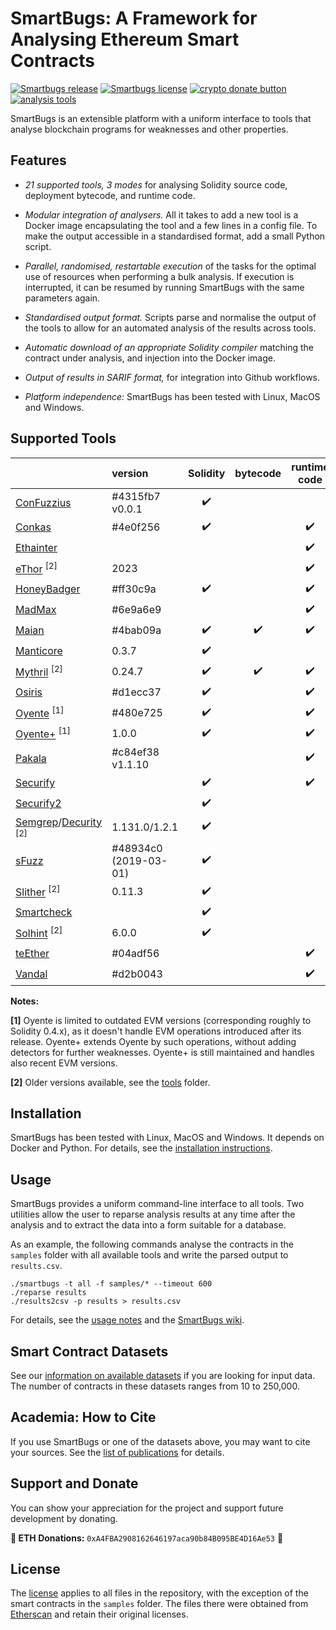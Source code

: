 # SmartBugs: A Framework for Analysing Ethereum Smart Contracts

<a href="https://github.com/smartbugs/smartbugs/releases"><img alt="Smartbugs release" src="https://img.shields.io/github/release/smartbugs/smartbugs.svg"></a>
<a href="https://github.com/smartbugs/smartbugs/blob/master/LICENSE"><img alt="Smartbugs license" src="https://img.shields.io/github/license/smartbugs/smartbugs.svg?color=blue"></a>
<span class="badge-crypto"><a href="#support-and-donate" title="Donate to this project using Cryptocurrency"><img src="https://img.shields.io/badge/crypto-donate-red.svg" alt="crypto donate button" /></a></span>
<a href="#Supported-Tools"><img alt="analysis tools" src="https://img.shields.io/badge/analysis tools-21-blue"></a>


SmartBugs is an extensible platform with a uniform interface to tools
that analyse blockchain programs for weaknesses and other properties.

## Features

- *21 supported tools, 3 modes* for analysing Solidity source
  code, deployment bytecode, and runtime code.

- *Modular integration of analysers.* All it takes to add
  a new tool is a Docker image encapsulating the tool and a few lines
  in a config file. To make the output accessible in a standardised
  format, add a small Python script.
  
- *Parallel, randomised, restartable execution* of the tasks for the
  optimal use of resources when performing a bulk analysis. If
  execution is interrupted, it can be resumed by running SmartBugs
  with the same parameters again.

- *Standardised output format.* Scripts parse and normalise the output
  of the tools to allow for an automated analysis of the results across
  tools.

- *Automatic download of an appropriate Solidity compiler* matching
  the contract under analysis, and injection into the Docker image.

- *Output of results in SARIF format,* for integration into Github
  workflows.

- *Platform independence:* SmartBugs has been tested with Linux, MacOS
  and Windows.

## Supported Tools

|      | version | Solidity | bytecode | runtime code |
| :--- | :--- | :---: | :---: | :--: |
| [ConFuzzius](https://github.com/christoftorres/ConFuzzius) | #4315fb7 v0.0.1 | :heavy_check_mark: |                    |                    |
| [Conkas](https://github.com/smartbugs/conkas)        | #4e0f256 | :heavy_check_mark: |                    | :heavy_check_mark: |
| [Ethainter](https://zenodo.org/record/3760403)               |  |                    |                    | :heavy_check_mark: |
| [eThor](https://secpriv.wien/ethor) <sup>[2]</sup>  | 2023 |                    |                    | :heavy_check_mark: |
| [HoneyBadger](https://github.com/christoftorres/HoneyBadger) | #ff30c9a | :heavy_check_mark: |                    | :heavy_check_mark: |
| [MadMax](https://github.com/nevillegrech/MadMax) | #6e9a6e9     |                    |                    | :heavy_check_mark: |
| [Maian](https://github.com/smartbugs/MAIAN)          | #4bab09a | :heavy_check_mark: | :heavy_check_mark: | :heavy_check_mark: |
| [Manticore](https://github.com/trailofbits/manticore)   | 0.3.7 | :heavy_check_mark: |                    |                    |
| [Mythril](https://github.com/ConsenSys/mythril)  <sup>[2]</sup> | 0.24.7 | :heavy_check_mark: | :heavy_check_mark: | :heavy_check_mark: |
| [Osiris](https://github.com/christoftorres/Osiris)        | #d1ecc37 | :heavy_check_mark: |                    | :heavy_check_mark: |
| [Oyente](https://github.com/smartbugs/oyente) <sup>[1]</sup> | #480e725 | :heavy_check_mark: |                    | :heavy_check_mark: |
| [Oyente+](https://github.com/smartbugs/oyente_plus) <sup>[1]</sup> | 1.0.0 | :heavy_check_mark: |                    | :heavy_check_mark: |
| [Pakala](https://github.com/palkeo/pakala)   | #c84ef38 v1.1.10 |                    |                    | :heavy_check_mark: |
| [Securify](https://github.com/eth-sri/securify)              |  | :heavy_check_mark: |                    | :heavy_check_mark: |
| [Securify2](https://github.com/eth-sri/securify2)              |  | :heavy_check_mark: |                    | |
| [Semgrep](https://github.com/Decurity/semgrep-smart-contracts)/[Decurity](https://github.com/Decurity/semgrep-smart-contracts) <sup>[2]</sup>  | 1.131.0/1.2.1 | :heavy_check_mark: |                    |                    |
| [sFuzz](https://github.com/duytai/sFuzz) | #48934c0 (2019-03-01) | :heavy_check_mark: |  |  |
| [Slither](https://github.com/crytic/slither) <sup>[2]</sup>  | 0.11.3 | :heavy_check_mark: |                    |                    |
| [Smartcheck](https://github.com/smartdec/smartcheck)         |  | :heavy_check_mark: |                    |                    |
| [Solhint](https://github.com/protofire/solhint) <sup>[2]</sup> | 6.0.0 | :heavy_check_mark: |                    |                    |
| [teEther](https://github.com/nescio007/teether)      | #04adf56 |                    |                    | :heavy_check_mark: |
| [Vandal](https://github.com/usyd-blockchain/vandal)  | #d2b0043 |                    |                    | :heavy_check_mark: |

**Notes:**

**[1]** Oyente is limited to outdated EVM versions
(corresponding roughly to Solidity 0.4.x), as it doesn't handle EVM
operations introduced after its release. Oyente+ extends Oyente by such
operations, without adding detectors for further weaknesses.
Oyente+ is still maintained and handles also recent EVM versions.

**[2]** Older versions available, see the [tools](tools/) folder.

## Installation

SmartBugs has been tested with Linux, MacOS and Windows. It depends on
Docker and Python.  For details, see the [installation
instructions](doc/installation.md).

## Usage

SmartBugs provides a uniform command-line interface to all tools.  Two
utilities allow the user to reparse analysis results at any time after
the analysis and to extract the data into a form suitable for a
database.

As an example, the following commands analyse the contracts in the `samples` folder with all available tools and write the parsed output to `results.csv`.

```console
./smartbugs -t all -f samples/* --timeout 600
./reparse results
./results2csv -p results > results.csv
```

For details, see the [usage notes](doc/usage.md) and the [SmartBugs wiki](https://github.com/smartbugs/smartbugs/wiki).

## Smart Contract Datasets

See our [information on available datasets](doc/datasets.md) if you
are looking for input data. The number of contracts
in these datasets ranges from 10 to 250,000.

## Academia: How to Cite

If you use SmartBugs or one of the datasets above, you may want to cite
your sources. See the [list of publications](doc/academia.md) for details.

## Support and Donate
You can show your appreciation for the project and support future development by donating.

**🙌 ETH Donations:** `0xA4FBA2908162646197aca90b84B095BE4D16Ae53` 🙌

## License

The [license](LICENSE) applies to all files in the repository,
with the exception of the smart contracts in the `samples` folder.
The files there were obtained from [Etherscan](http://etherscan.io)
and retain their original licenses.
